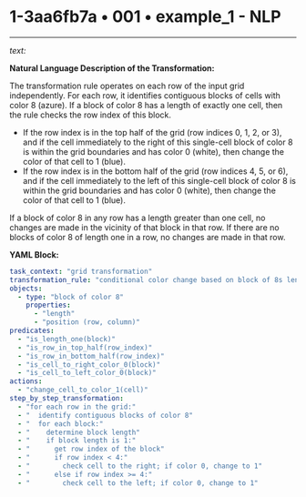 # 1-3aa6fb7a • 001 • example_1 - NLP

---

*text:*

**Natural Language Description of the Transformation:**

The transformation rule operates on each row of the input grid independently. For each row, it identifies contiguous blocks of cells with color 8 (azure). If a block of color 8 has a length of exactly one cell, then the rule checks the row index of this block.

- If the row index is in the top half of the grid (row indices 0, 1, 2, or 3), and if the cell immediately to the right of this single-cell block of color 8 is within the grid boundaries and has color 0 (white), then change the color of that cell to 1 (blue).
- If the row index is in the bottom half of the grid (row indices 4, 5, or 6), and if the cell immediately to the left of this single-cell block of color 8 is within the grid boundaries and has color 0 (white), then change the color of that cell to 1 (blue).

If a block of color 8 in any row has a length greater than one cell, no changes are made in the vicinity of that block in that row. If there are no blocks of color 8 of length one in a row, no changes are made in that row.

**YAML Block:**

```yaml
task_context: "grid transformation"
transformation_rule: "conditional color change based on block of 8s length and row position"
objects:
  - type: "block of color 8"
    properties:
      - "length"
      - "position (row, column)"
predicates:
  - "is_length_one(block)"
  - "is_row_in_top_half(row_index)"
  - "is_row_in_bottom_half(row_index)"
  - "is_cell_to_right_color_0(block)"
  - "is_cell_to_left_color_0(block)"
actions:
  - "change_cell_to_color_1(cell)"
step_by_step_transformation:
  - "for each row in the grid:"
  - "  identify contiguous blocks of color 8"
  - "  for each block:"
  - "    determine block length"
  - "    if block length is 1:"
  - "      get row index of the block"
  - "      if row index < 4:"
  - "        check cell to the right; if color 0, change to 1"
  - "      else if row index >= 4:"
  - "        check cell to the left; if color 0, change to 1"
```

